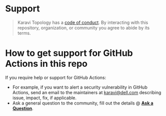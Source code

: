 # Support

> Karavi Topology has a [code of conduct](./docs/CODE_OF_CONDUCT.md).
> By interacting with this repository, organization, or community you agree to
> abide by its terms.

# How to get support for GitHub Actions in this repo

If you require help or support for GitHub Actions:
- For example, if you want to alert a security vulnerability in GitHub Actions, send an email to the maintainers at karavi@dell.com describing issue, impact, fix, if applicable. 
- Ask a general question to the community, fill out the details @ **[Ask a Question](https://github.com/dell/common-github-actions/issues/new?template=ask-a-question.md)**.

